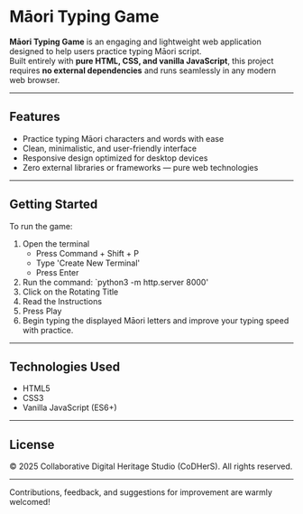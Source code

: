# Māori Typing Game

**Māori Typing Game** is an engaging and lightweight web application designed to help users practice typing Māori script.  
Built entirely with **pure HTML, CSS, and vanilla JavaScript**, this project requires **no external dependencies** and runs seamlessly in any modern web browser.

---

## Features

- Practice typing Māori characters and words with ease  
- Clean, minimalistic, and user-friendly interface  
- Responsive design optimized for desktop devices  
- Zero external libraries or frameworks — pure web technologies  

---

## Getting Started

To run the game:  
 
1. Open the terminal
    - Press Command + Shift + P
    - Type 'Create New Terminal'
    - Press Enter
3. Run the command: `python3 -m http.server 8000'
4. Click on the Rotating Title
5. Read the Instructions
6. Press Play
4. Begin typing the displayed Māori letters and improve your typing speed with practice.

---

## Technologies Used

- HTML5  
- CSS3  
- Vanilla JavaScript (ES6+)

---

## License

© 2025 Collaborative Digital Heritage Studio (CoDHerS). All rights reserved.

---

Contributions, feedback, and suggestions for improvement are warmly welcomed!
